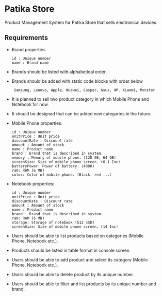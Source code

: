 # Patika Store

Product Management System for Patika Store that sells electronical devices.

## Requirements

- Brand properties
    
    ```
    id : Unique number
    name : Brand name
    ```

- Brands should be listed with alphabetical order.
- Brands should be added with static code blocks with order below
    ```
     Samsung, Lenovo, Apple, Huawei, Casper, Asus, HP, Xiaomi, Monster 
     ```

- It is planned to sell two product category in which Mobile Phone and Notebook for now.
- It should be designed that can be added new categories in the future.
- Mobile Phone properties:
    
    ```
    id : Unique number
    unitPrice : Unit price
    discountRate : Discount rate
    amount : Amount of stock
    name : Product name
    brand : Brand that is described in system.
    memory : Memory of mobile phone. (128 GB, 64 GB)
    screenSize: Size of mobile phone screen. (6.1 Inc)
    batteryPower: Power of battery. (4000)
    ram: RAM (6 MB)
    color: Color of mobile phone. (Black, red ...)
    ```

- Notebook properties:

    ```
    id : Unique number
    unitPrice : Unit price
    discountRate : Discount rate
    amount : Amount of stock
    name : Product name
    brand : Brand that is described in system.
    ram: RAM (6 MB)
    storage: Storage of notebook (512 SSD)
    screenSize: Size of mobile phone screen. (14 Inc)
    ```
- Users should be able to list products based on categories (Mobile Phone, Notebook etc.).
- Products should be listed in table format in console screen.
- Users should be able to add product and select its category (Mobile Phone, Notebook etc.).
- Users should be able to delete product by its unique number.
- Users should be able to filter and list products by its unique number and brand.
